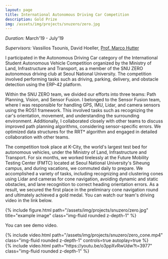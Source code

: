 ```yaml
---
layout: page
title: International Autonomous Driving Car Competition
description: Gold Prize
img: /assets/img/projects/snuzero/zero.jpg
---
```


*Duration:* March'19 - July'19

*Supervisors:* Vassilios Tsounis, David Hoeller, [Prof. Marco Hutter](https://rsl.ethz.ch/the-lab/people/person-detail.html?persid=121911)

I participated in the Autonomous Driving Car category of the International Student Autonomous Vehicle Competition organized by the Ministry of Land, Infrastructure and Transport, as a member of the SNU ZERO autonomous driving club at Seoul National University. The competition involved performing tasks such as driving, parking, delivery, and obstacle detection using the ERP-42 platform.

Within the SNU ZERO team, we divided our efforts into three teams: Path Planning, Vision, and Sensor Fusion. I belonged to the Sensor Fusion team, where I was responsible for handling GPS, IMU, Lidar, and camera sensors using the ROS1 framework. This involved tasks such as recognizing the car's orientation, movement, and understanding the surrounding environment. Additionally, I collaborated closely with other teams to discuss improved path planning algorithms, considering sensor-specific errors. We optimized data structures for the RRT* algorithm and engaged in detailed collaboration with other teams.

The competition took place at K-City, the world's largest test bed for autonomous vehicles, under the Ministry of Land, Infrastructure and Transport. For six months, we worked tirelessly at the Future Mobility Testing Center (FMTC) located at Seoul National University's Siheung campus, and during vacations, we commuted daily to prepare. We accomplished a variety of tasks, including recognizing and clustering cones using Lidar and cameras for cone navigation, avoiding dynamic and static obstacles, and lane recognition to correct heading orientation errors. As a result, we secured the first place in the preliminary cone navigation round and ultimately achieved a gold medal. You can watch our team's driving video in the link below.

<div class="row">
    <div class="col-sm mt-3 mt-md-0">
        {% include figure.html path="/assets/img/projects/snuzero/zero.jpg" title="example image" class="img-fluid rounded z-depth-1" %}
    </div>
</div>

You can see demo video.

<div class="row mt-3">
    <div class="col-sm mt-3 mt-md-0">
        {% include video.html path="/assets/img/projects/snuzero/zero_cone.mp4" class="img-fluid rounded z-depth-1" controls=true autoplay=true %}
    </div>
</div>


<div class="row mt-3">
    <div class="col-sm mt-3 mt-md-0">
        {% include video.html path="https://youtu.be/o3ppXvRwUdw?t=3977" class="img-fluid rounded z-depth-1" %}
    </div>
</div>

<!-- <p align="center">
  <img style="vertical-align:middle" src="{{ site.baseurl }}/assets/img/projects/rsl-alma/alma.gif" alt="" title="Random end-effector and base velocity commands"/>
</p> -->

<!-- <div>
    <img class="col three" height="50%" width="50%" src="{{ site.baseurl }}/assets/img/projects/rsl-alma/summary_obs_actions.png" alt="" title="Overview of Agent's Observations and Actions"/>
</div> -->
